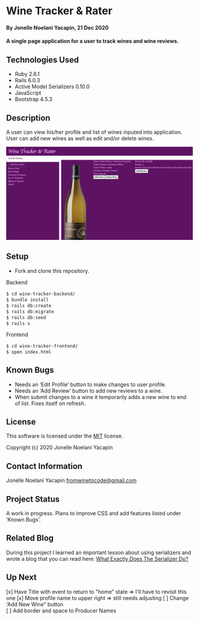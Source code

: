 # Wine Tracker & Rater
#### By Jonelle Noelani Yacapin, 21 Dec 2020
#### A single page application for a user to track wines and wine reviews. 

## Technologies Used
* Ruby 2.6.1
* Rails 6.0.3
* Active Model Serializers 0.10.0
* JavaScript
* Bootstrap 4.5.3

## Description
A user can view his/her profile and list of wines inputed into application.  User can add new wines as well as edit and/or delete wines.

[![Wine Tracker and Rater View](wine-view.png)](https://youtu.be/d00rt2eg4lA)

## Setup
* Fork and clone this repository.

Backend
```
$ cd wine-tracker-backend/
$ bundle install
$ rails db:create
$ rails db:migrate
$ rails db:seed
$ rails s
```
Frontend
```
$ cd wine-tracker-frontend/
$ open index.html
```

## Known Bugs
* Needs an ‘Edit Profile’ button to make changes to user profile.
* Needs an ‘Add Review’ button to add new reviews to a wine.
* When submit changes to a wine it temporarily adds a new wine to end of list.  Fixes itself on refresh.

## License
This software is licensed under the [MIT](https://choosealicense.com/licenses/mit/) license.

Copyright (c) 2020 Jonelle Noelani Yacapin

## Contact Information
Jonelle Noelani Yacapin fromwinetocode@gmail.com

## Project Status
A work in progress.  Plans to improve CSS and add features listed under ‘Known Bugs’.

## Related Blog
During this project I learned an important lesson about using serializers and wrote a blog that you can read here:  [What Exactly Does The Serializer Do?](https://levelup.gitconnected.com/what-exactly-does-the-serializer-do-9eee3c2e61b7?sk=301e7b30c351bab155b1a680b9bdbdf3)
>>>>>>>>>>>>>>>>>>>>>>>>>>>>>>>>>>>>>>>>>>>>>>>>>>>>>
## Up Next
[x] Have Title with event to return to "home" state  => I'll have to revisit this one
[x] Move profile name to upper right  => still needs adjusting
[ ] Change 'Add New Wine" button  
[ ] Add border and space to Producer Names